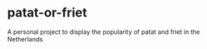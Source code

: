 # patat-or-friet
A personal project to display the popularity of patat and friet in the Netherlands
